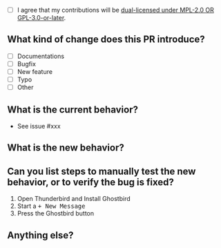 * [ ] I agree that my contributions will be [dual-licensed under MPL-2.0 OR GPL-3.0-or-later](https://github.com/exteditor/ghostbird/blob/main/LICENSE).

## What kind of change does this PR introduce?

- [ ] Documentations
- [ ] Bugfix
- [ ] New feature
- [ ] Typo
- [ ] Other

## What is the current behavior?

- See issue #xxx

## What is the new behavior?



## Can you list steps to manually test the new behavior, or to verify the bug is fixed?

1. Open Thunderbird and Install Ghostbird
1. Start a <kbd>+ New Message</kbd>
1. Press the Ghostbird button

## Anything else?
